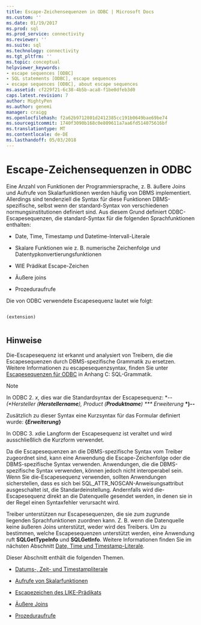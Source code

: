 ```yaml
---
title: Escape-Zeichensequenzen in ODBC | Microsoft Docs
ms.custom: ''
ms.date: 01/19/2017
ms.prod: sql
ms.prod_service: connectivity
ms.reviewer: ''
ms.suite: sql
ms.technology: connectivity
ms.tgt_pltfrm: ''
ms.topic: conceptual
helpviewer_keywords:
- escape sequences [ODBC]
- SQL statements [ODBC], escape sequences
- escape sequences [ODBC], about escape sequences
ms.assetid: cf229f21-6c38-4b5b-aca8-f1be0dfeb3d0
caps.latest.revision: 7
author: MightyPen
ms.author: genemi
manager: craigg
ms.openlocfilehash: f2a62b9712801d2412385cc191b0649bae69be74
ms.sourcegitcommit: 1740f3090b168c0e809611a7aa6fd514075616bf
ms.translationtype: MT
ms.contentlocale: de-DE
ms.lasthandoff: 05/03/2018
---
```

# <a name="escape-sequences-in-odbc"></a>Escape-Zeichensequenzen in ODBC
Eine Anzahl von Funktionen der Programmiersprache, z. B. äußere Joins und Aufrufe von Skalarfunktionen werden häufig von DBMS implementiert. Allerdings sind tendenziell die Syntax für diese Funktionen DBMS-spezifische, selbst wenn der standard-Syntax von verschiedenen normungsinstitutionen definiert sind. Aus diesem Grund definiert ODBC-Escapesequenzen, die standard-Syntax für die folgenden Sprachfunktionen enthalten:  
  
-   Date, Time, Timestamp und Datetime-Intervall-Literale  
  
-   Skalare Funktionen wie z. B. numerische Zeichenfolge und Datentypkonvertierungsfunktionen  
  
-   WIE Prädikat Escape-Zeichen  
  
-   Äußere joins  
  
-   Prozeduraufrufe  
  
 Die von ODBC verwendete Escapesequenz lautet wie folgt:  
  
```  
  
(extension)  
  
```  
  
## <a name="remarks"></a>Hinweise  
 Die-Escapesequenz ist erkannt und analysiert von Treibern, die die Escapesequenzen durch DBMS-spezifische Grammatik zu ersetzen. Weitere Informationen zu escapesequenzsyntax, finden Sie unter [Escapesequenzen für ODBC](../../../odbc/reference/appendixes/odbc-escape-sequences.md) in Anhang C: SQL-Grammatik.  
  
> [!NOTE]  
>  In ODBC 2. *x*, dies war die Standardsyntax der Escapesequenz: **--(\*Hersteller (***Herstellername***), Product (***Produktname***) *** Erweiterung*  **\*)--**  
>   
>  Zusätzlich zu dieser Syntax eine Kurzsyntax für das Formular definiert wurde: **{***Erweiterung***}**  
>   
>  In ODBC 3. *x*die Langform der Escapesequenz ist veraltet und wird ausschließlich die Kurzform verwendet.  
  
 Da die Escapesequenzen an die DBMS-spezifische Syntax vom Treiber zugeordnet sind, kann eine Anwendung die Escape-Zeichenfolge oder die DBMS-spezifische Syntax verwenden. Anwendungen, die die DBMS-spezifische Syntax verwenden, können jedoch nicht interoperabel sein. Wenn Sie die-Escapesequenz verwenden, sollten Anwendungen sicherstellen, dass es sich bei SQL_ATTR_NOSCAN-Anweisungsattribut ausgeschaltet ist, die Standardeinstellung. Andernfalls wird die-Escapesequenz direkt an die Datenquelle gesendet werden, in denen sie in der Regel einen Syntaxfehler verursacht wird.  
  
 Treiber unterstützen nur Escapesequenzen, die sie zum zugrunde liegenden Sprachfunktionen zuordnen kann. Z. B. wenn die Datenquelle keine äußeren Joins unterstützt, weder wird des Treibers. Um zu bestimmen, welche Escapesequenzen unterstützt werden, eine Anwendung ruft **SQLGetTypeInfo** und **SQLGetInfo**. Weitere Informationen finden Sie im nächsten Abschnitt [Date, Time und Timestamp-Literale](../../../odbc/reference/develop-app/date-time-and-timestamp-literals.md).  
  
 Dieser Abschnitt enthält die folgenden Themen.  
  
-   [Datums-, Zeit- und Timestampliterale](../../../odbc/reference/develop-app/date-time-and-timestamp-literals.md)  
  
-   [Aufrufe von Skalarfunktionen](../../../odbc/reference/develop-app/scalar-function-calls.md)  
  
-   [Escapezeichen des LIKE-Prädikats](../../../odbc/reference/develop-app/like-predicate-escape-character.md)  
  
-   [Äußere Joins](../../../odbc/reference/develop-app/outer-joins.md)  
  
-   [Prozeduraufrufe](../../../odbc/reference/develop-app/procedure-calls.md)
